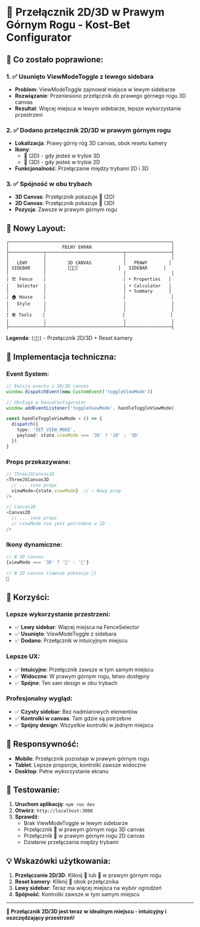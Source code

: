 # 🎯 Przełącznik 2D/3D w Prawym Górnym Rogu - Kost-Bet Configurator

## **🚀 Co zostało poprawione:**

### **1. ✅ Usunięto ViewModeToggle z lewego sidebara**
- **Problem**: ViewModeToggle zajmował miejsce w lewym sidebarze
- **Rozwiązanie**: Przeniesiono przełącznik do prawego górnego rogu 3D canvas
- **Rezultat**: Więcej miejsca w lewym sidebarze, lepsze wykorzystanie przestrzeni

### **2. ✅ Dodano przełącznik 2D/3D w prawym górnym rogu**
- **Lokalizacja**: Prawy górny róg 3D canvas, obok resetu kamery
- **Ikony**: 
  - 📐 (2D) - gdy jesteś w trybie 3D
  - 🎨 (3D) - gdy jesteś w trybie 2D
- **Funkcjonalność**: Przełączanie między trybami 2D i 3D

### **3. ✅ Spójność w obu trybach**
- **3D Canvas**: Przełącznik pokazuje 📐 (2D)
- **2D Canvas**: Przełącznik pokazuje 🎨 (3D)
- **Pozycja**: Zawsze w prawym górnym rogu

## **🎨 Nowy Layout:**

```
┌─────────────────────────────────────────────────────────────┐
│                    PEŁNY EKRAN                              │
├─────────────┬─────────────────────────────┬─────────────────┤
│             │                             │                 │
│   LEWY      │        3D CANVAS            │   PRAWY        │
│ SIDEBAR     │        [📐🎯]               │   SIDEBAR      │
│             │                             │                 │
│ 🏗️ Fence    │                             │ • Properties   │
│   Selector  │                             │ • Calculator   │
│             │                             │ • Summary      │
│ 🏠 House    │                             │                 │
│   Style     │                             │                 │
│             │                             │                 │
│ 🛠️ Tools    │                             │                 │
│             │                             │                 │
├─────────────┴─────────────────────────────┴─────────────────┤
```

**Legenda**: `[📐🎯]` - Przełącznik 2D/3D + Reset kamery

## **🔧 Implementacja techniczna:**

### **Event System:**
```typescript
// Emisja eventu z 3D/2D canvas
window.dispatchEvent(new CustomEvent('toggleViewMode'))

// Obsługa w FenceConfigurator
window.addEventListener('toggleViewMode', handleToggleViewMode)

const handleToggleViewMode = () => {
  dispatch({ 
    type: 'SET_VIEW_MODE', 
    payload: state.viewMode === '3D' ? '2D' : '3D' 
  })
}
```

### **Props przekazywane:**
```typescript
// ThreeJSCanvas3D
<ThreeJSCanvas3D
  // ... inne props
  viewMode={state.viewMode}  // ← Nowy prop
/>

// Canvas2D
<Canvas2D
  // ... inne props
  // viewMode nie jest potrzebne w 2D
/>
```

### **Ikony dynamiczne:**
```typescript
// W 3D canvas
{viewMode === '3D' ? '📐' : '🎨'}

// W 2D canvas (zawsze pokazuje 🎨)
🎨
```

## **🎯 Korzyści:**

### **Lepsze wykorzystanie przestrzeni:**
- ✅ **Lewy sidebar**: Więcej miejsca na FenceSelector
- ✅ **Usunięto**: ViewModeToggle z sidebara
- ✅ **Dodano**: Przełącznik w intuicyjnym miejscu

### **Lepsze UX:**
- ✅ **Intuicyjne**: Przełącznik zawsze w tym samym miejscu
- ✅ **Widoczne**: W prawym górnym rogu, łatwo dostępny
- ✅ **Spójne**: Ten sam design w obu trybach

### **Profesjonalny wygląd:**
- ✅ **Czysty sidebar**: Bez nadmiarowych elementów
- ✅ **Kontrolki w canvas**: Tam gdzie są potrzebne
- ✅ **Spójny design**: Wszystkie kontrolki w jednym miejscu

## **📱 Responsywność:**

- **Mobile**: Przełącznik pozostaje w prawym górnym rogu
- **Tablet**: Lepsze proporcje, kontrolki zawsze widoczne
- **Desktop**: Pełne wykorzystanie ekranu

## **🧪 Testowanie:**

1. **Uruchom aplikację**: `npm run dev`
2. **Otwórz**: `http://localhost:3000`
3. **Sprawdź**:
   - Brak ViewModeToggle w lewym sidebarze
   - Przełącznik 📐 w prawym górnym rogu 3D canvas
   - Przełącznik 🎨 w prawym górnym rogu 2D canvas
   - Działanie przełączania między trybami

## **💡 Wskazówki użytkowania:**

1. **Przełączanie 2D/3D**: Kliknij 📐 lub 🎨 w prawym górnym rogu
2. **Reset kamery**: Kliknij 🎯 obok przełącznika
3. **Lewy sidebar**: Teraz ma więcej miejsca na wybór ogrodzeń
4. **Spójność**: Kontrolki zawsze w tym samym miejscu

---

**🎉 Przełącznik 2D/3D jest teraz w idealnym miejscu - intuicyjny i oszczędzający przestrzeń!**























